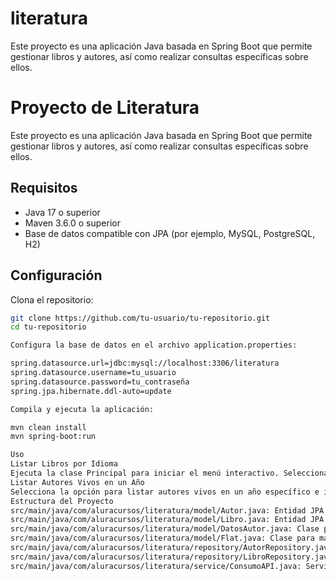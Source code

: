 # literatura
Este proyecto es una aplicación Java basada en Spring Boot que permite gestionar libros y autores, así como realizar consultas específicas sobre ellos.
# Proyecto de Literatura

Este proyecto es una aplicación Java basada en Spring Boot que permite gestionar libros y autores, así como realizar consultas específicas sobre ellos.

## Requisitos

- Java 17 o superior
- Maven 3.6.0 o superior
- Base de datos compatible con JPA (por ejemplo, MySQL, PostgreSQL, H2)

## Configuración

Clona el repositorio:

```sh
git clone https://github.com/tu-usuario/tu-repositorio.git
cd tu-repositorio

Configura la base de datos en el archivo application.properties:

spring.datasource.url=jdbc:mysql://localhost:3306/literatura
spring.datasource.username=tu_usuario
spring.datasource.password=tu_contraseña
spring.jpa.hibernate.ddl-auto=update

Compila y ejecuta la aplicación:

mvn clean install
mvn spring-boot:run

Uso
Listar Libros por Idioma
Ejecuta la clase Principal para iniciar el menú interactivo. Selecciona la opción para listar libros por idioma e ingresa el idioma deseado.  
Listar Autores Vivos en un Año
Selecciona la opción para listar autores vivos en un año específico e ingresa el año deseado.
Estructura del Proyecto
src/main/java/com/aluracursos/literatura/model/Autor.java: Entidad JPA que representa un autor.
src/main/java/com/aluracursos/literatura/model/Libro.java: Entidad JPA que representa un libro.
src/main/java/com/aluracursos/literatura/model/DatosAutor.java: Clase para mapear datos de autores desde una API externa.
src/main/java/com/aluracursos/literatura/model/Flat.java: Clase para mapear datos de libros desde una API externa.
src/main/java/com/aluracursos/literatura/repository/AutorRepository.java: Repositorio JPA para acceder a los datos de los autores.
src/main/java/com/aluracursos/literatura/repository/LibroRepository.java: Repositorio JPA para acceder a los datos de los libros.
src/main/java/com/aluracursos/literatura/service/ConsumoAPI.java: Servicio para consumir una API externa.
